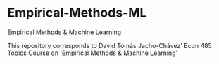 # Empirical-Methods-ML
Empirical Methods &amp; Machine Learning

This repository corresponds to David Tomás Jacho-Chávez' Econ 485 Topics Course on 'Empirical Methods &amp; Machine Learning'
